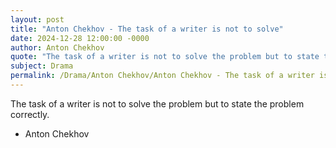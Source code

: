 ```yaml
---
layout: post
title: "Anton Chekhov - The task of a writer is not to solve"
date: 2024-12-28 12:00:00 -0000
author: Anton Chekhov
quote: "The task of a writer is not to solve the problem but to state the problem correctly."
subject: Drama
permalink: /Drama/Anton Chekhov/Anton Chekhov - The task of a writer is not to solve
---
```


The task of a writer is not to solve the problem but to state the problem correctly.

- Anton Chekhov
